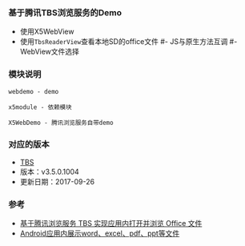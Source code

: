 ### 基于腾讯TBS浏览服务的Demo
- 使用X5WebView
- 使用`TbsReaderView`查看本地SD的office文件
#- JS与原生方法互调
#- WebView文件选择

### 模块说明
`webdemo - demo`

`x5module - 依赖模块`

`X5WebDemo - 腾讯浏览服务自带demo`

### 对应的版本
- [TBS](https://x5.tencent.com/tbs/#)
- 版本：v3.5.0.1004
- 更新日期：2017-09-26

### 参考
- [基于腾讯浏览服务 TBS 实现应用内打开并浏览 Office 文件](http://yifeng.studio/2017/10/21/android-open-office-files-with-tbs-within-app/?utm_source=tuicool&utm_medium=referral)
- [Android应用内展示word、excel、pdf、ppt等文件](http://www.jianshu.com/p/3f57d640b24d)